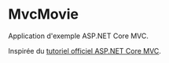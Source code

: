 # MvcMovie

Application d'exemple ASP.NET Core MVC.

Inspirée du [tutoriel officiel ASP.NET Core MVC](https://learn.microsoft.com/en-us/aspnet/core/tutorials/first-mvc-app/start-mvc?view=aspnetcore-6.0&tabs=visual-studio-code).
